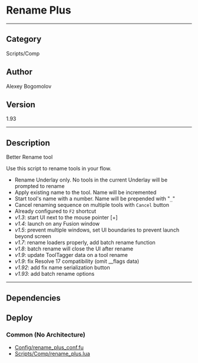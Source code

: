 # Rename Plus
___

## Category
Scripts/Comp

## Author
Alexey Bogomolov

## Version
1.93

___

## Description
<p>Better Rename tool</p>
<p>Use this script to rename tools in your flow.</p>
<ul>
	<li>Rename Underlay only. No tools in the current Underlay will be prompted to rename </li>
	<li>Apply existing name to the tool. Name will be incremented</li>
	<li>Start tool's name with a number. Name will be prepended with "<code>_</code>"</li>
	<li>Cancel renaming sequence on multiple tools with <code>Cancel</code> button</li>
    <li>Already configured to <code>F2</code> shortcut</li>
    <li><i>v1.3</i>: start UI next to the mouse pointer &#91;+&#93;</li>
    <li><i>v1.4</i>: launch on any Fusion window</li>
    <li><i>v1.5</i>: prevent multiple windows, set UI boundaries to prevent launch beyond screen</li>
    <li><i>v1.7</i>: rename loaders properly, add batch rename function</li>
    <li><i>v1.8</i>: batch rename will close the UI after rename</li>
	<li><i>v1.9</i>: update ToolTagger data on a tool rename</li> 
	<li><i>v1.9</i>: fix Resolve 17 compatibility (omit __flags data)</li>
	<li><i>v1.92</i>: add fix name serialization button</li>
	<li><i>v1.93</i>: add batch rename options</li>
</ul>




___

## Dependencies

## Deploy

### Common (No Architecture)

<ul>
<li><a href="https://gitlab.com/WeSuckLess/Reactor/-/blob/master/Atoms/com.AlexBogomolov.RenamePlus/Config/rename_plus_conf.fu?ref_type=heads">Config/rename_plus_conf.fu</a></li>
<li><a href="https://gitlab.com/WeSuckLess/Reactor/-/blob/master/Atoms/com.AlexBogomolov.RenamePlus/Scripts/Comp/rename_plus.lua?ref_type=heads">Scripts/Comp/rename_plus.lua</a></li>
</ul>

